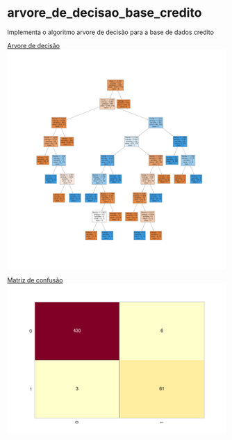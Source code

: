 # arvore_de_decisao_base_credito
Implementa o algoritmo arvore de  decisão para a base de dados credito

[arvore_de_decisao]:arvore_de_decisao.png
[Arvore de decisão][arvore_de_decisao]
![Imagem][arvore_de_decisao] 

[matriz_de_confusao]:matriz_de_confusao.png
[Matriz de confusão][matriz_de_confusao]
![Imagem][matriz_de_confusao] 
